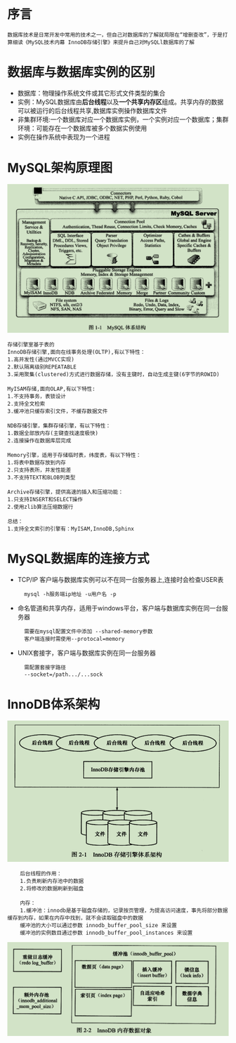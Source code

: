 # 序言

    数据库技术是日常开发中常用的技术之一，但自己对数据库的了解就局限在“增删查改”，于是打算细读《MySQL技术内幕 InnoDB存储引擎》来提升自己对MySQLl数据库的了解
# 数据库与数据库实例的区别
- 数据库：物理操作系统文件或其它形式文件类型的集合
- 实例：MySQL数据库由**后台线程**以及**一个共享内存区**组成。共享内存的数据可以被运行的后台线程共享,数据库实例操作数据库文件
- 非集群环境:一个数据库对应一个数据库实例，一个实例对应一个数据库；集群环境：可能存在一个数据库被多个数据实例使用
- 实例在操作系统中表现为一个进程
# MySQL架构原理图
![](./picture/mysql_arch.png)

    存储引擎室基于表的
    InnoDB存储引擎,面向在线事务处理(OLTP),有以下特性：
    1.高并发性(通过MVCC实现)
    2.默认隔离级别REPEATABLE
    3.采用聚集(clustered)方式进行数据存储，没有主键时，自动生成主键(6字节的ROWID)

    MyISAM存储,面向OLAP,有以下特性:
    1.不支持事务，表锁设计
    2.支持全文检索
    3.缓冲池只缓存索引文件，不缓存数据文件

    NDB存储引擎，集群存储引擎，有以下特性：
    1.数据全部放内存(主键查找速度极快)
    2.连接操作在数据库层完成

    Memory引擎，适用于存储临时表，纬度表，有以下特性：
    1.将表中数据存放到内存
    2.只支持表所，并发性能差
    3.不支持TEXT和BLOB列类型

    Archive存储引擎，提供高速的插入和压缩功能：
    1.只支持INSERT和SELECT操作
    2.使用zlib算法压缩数据行

    总结：
    1.支持全文索引的引擎有：MyISAM,InnoDB,Sphinx

# MySQL数据库的连接方式
- TCP/IP 客户端与数据库实例可以不在同一台服务器上,连接时会检查USER表

        mysql -h服务端ip地址 -u用户名 -p
- 命名管道和共享内存，适用于windows平台，客户端与数据库实例在同一台服务器

        需要在mysql配置文件中添加 --shared-memory参数
        客户端连接时需使用--protocal=memory
- UNIX套接字，客户端与数据库实例在同一台服务器

        需配置套接字路径
        --socket=/path.../...sock

# InnoDB体系架构
![](./picture/innodb_arch.png)

        后台线程的作用：
        1.负责刷新内存池中的数据
        2.将修改的数据刷新到磁盘

        内存：
        1.缓冲池：innodb是基于磁盘存储的，记录按页管理，为提高访问速度，事先将部分数据缓存到内存，如果在内存中找到，就不会读取磁盘中的数据
        缓冲池的大小可以通过参数 innodb_buffer_pool_size 来设置
        缓冲池的实例数目通过参数 innodb_buffer_pool_instances 来设置
![](./picture/innodb_memory_arch.png)



